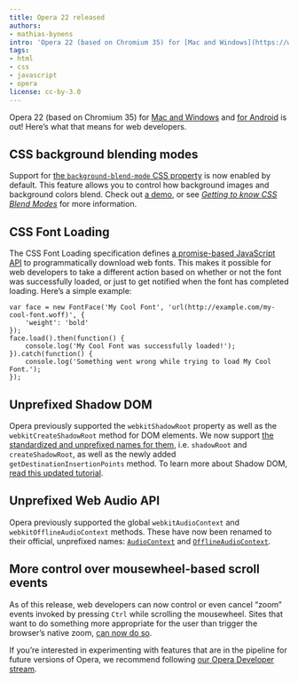 ```yaml
---
title: Opera 22 released
authors:
- mathias-bynens
intro: 'Opera 22 (based on Chromium 35) for [Mac and Windows](https://www.opera.com/computer) and [for Android](https://www.opera.com/mobile/android) is out! Here’s what that means for web developers.'
tags:
- html
- css
- javascript
- opera
license: cc-by-3.0
---
```


Opera 22 (based on Chromium 35) for [Mac and Windows](https://www.opera.com/computer) and [for Android](https://www.opera.com/mobile/android) is out! Here’s what that means for web developers.

## CSS background blending modes

Support for [the `background-blend-mode` CSS property](http://dev.w3.org/fxtf/compositing-1/#background-blend-mode) is now enabled by default. This feature allows you to control how background images and background colors blend. Check out [a demo](http://codepen.io/bennettfeely/pen/rxoAc), or see [_Getting to know CSS Blend Modes_](https://dev.opera.com/articles/getting-to-know-css-blend-modes/#working-with-background-blend-mode) for more information.

## CSS Font Loading

The CSS Font Loading specification defines [a promise-based JavaScript API](http://dev.w3.org/csswg/css-font-loading/#font-face-load) to programmatically download web fonts. This makes it possible for web developers to take a different action based on whether or not the font was successfully loaded, or just to get notified when the font has completed loading. Here’s a simple example:

	var face = new FontFace('My Cool Font', 'url(http://example.com/my-cool-font.woff)', {
		'weight': 'bold'
	});
	face.load().then(function() {
		console.log('My Cool Font was successfully loaded!');
	}).catch(function() {
		console.log('Something went wrong while trying to load My Cool Font.');
	});

## Unprefixed Shadow DOM

Opera previously supported the `webkitShadowRoot` property as well as the `webkitCreateShadowRoot` method for DOM elements. We now support [the standardized and unprefixed names for them](https://w3c.github.io/webcomponents/spec/shadow/#extensions-to-element-interface), i.e. `shadowRoot` and `createShadowRoot`, as well as the newly added `getDestinationInsertionPoints` method. To learn more about Shadow DOM, [read this updated tutorial](http://www.html5rocks.com/en/tutorials/webcomponents/shadowdom/).

## Unprefixed Web Audio API

Opera previously supported the global `webkitAudioContext` and `webkitOfflineAudioContext` methods. These have now been renamed to their official, unprefixed names: [`AudioContext`](https://webaudio.github.io/web-audio-api/#the-audiocontext-interface) and [`OfflineAudioContext`](https://webaudio.github.io/web-audio-api/#the-offlineaudiocontext-interface).

## More control over mousewheel-based scroll events

As of this release, web developers can now control or even cancel “zoom” events invoked by pressing `Ctrl` while scrolling the mousewheel. Sites that want to do something more appropriate for the user than trigger the browser’s native zoom, [can now do so](https://groups.google.com/a/chromium.org/d/msg/blink-dev/BW4hshtMsmo/crQeQLoH7RYJ).

If you’re interested in experimenting with features that are in the pipeline for future versions of Opera, we recommend following [our Opera Developer stream](https://www.opera.com/developer).
